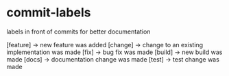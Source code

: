 # commit-labels
labels in front of commits for better documentation

[feature] -> new feature was added
[change] -> change to an existing implementation was made
[fix] -> bug fix was made
[build] -> new build was made 
[docs] -> documentation change was made
[test] -> test change was made
